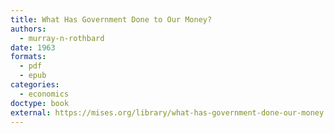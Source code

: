 ```yaml
---
title: What Has Government Done to Our Money?
authors:
  - murray-n-rothbard
date: 1963
formats:
  - pdf
  - epub
categories:
  - economics
doctype: book
external: https://mises.org/library/what-has-government-done-our-money
---
```

